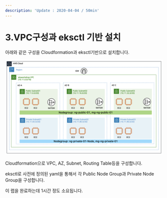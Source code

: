 ```yaml
---
description: 'Update : 2020-04-04 / 50min'
---
```


# 3.VPC구성과 eksctl 기반 설치

아래와 같은 구성을 Cloudformation과 eksctl기반으로 설치합니다.

![](../.gitbook/assets/image%20%28169%29.png)

Cloudformation으로 VPC, AZ, Subnet, Routing Table등을 구성합니다.

eksctl로 사전에 정의된 yaml을 통해서 각 Public Node Group과 Private Node Group을 구성합니다.

이 랩을 완료하는데 1시간 정도 소요됩니다. 




